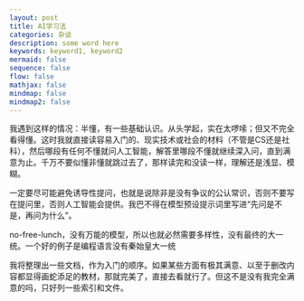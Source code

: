 ```yaml
---
layout: post
title: AI学习法
categories: 杂谈
description: some word here
keywords: keyword1, keyword2
mermaid: false
sequence: false
flow: false
mathjax: false
mindmap: false
mindmap2: false
---
```


我遇到这样的情况：半懂，有一些基础认识。从头学起，实在太啰嗦；但又不完全看得懂。这时我就直接读容易入门的、现实技术或社会的材料（不管是CS还是社科），然后哪段有任何不懂就问人工智能，解答里哪段不懂就继续深入问，直到满意为止。千万不要似懂非懂就跳过去了，那样读完和没读一样，理解还是浅显、模糊。

一定要尽可能避免诱导性提问，也就是说除非是没有争议的公认常识，否则不要写在提问里，否则人工智能会提供。我巴不得在模型预设提示词里写进“先问是不是，再问为什么”。

no-free-lunch，没有万能的模型，所以也就必然需要多样性，没有最终的大一统。一个好的例子是编程语言没有秦始皇大一统

我将整理出一些文档，作为入门的顺序。如果某些方面有极其满意、以至于删改内容都显得画蛇添足的教材，那就完美了，直接去看就行了。但这不是没有我完全满意的吗，只好列一些索引和文件。